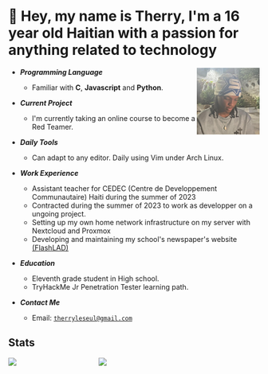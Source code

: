 # 👋 Hey, my name is Therry, I'm a 16 year old Haitian with a passion for anything related to technology

<img align="right" width="25%" src="./PFP.jpeg"/>

- ***Programming Language***

  * Familiar with **C**, **Javascript** and **Python**. 
  
- ***Current Project***

  * I'm currently taking an online course to become a Red Teamer.

- ***Daily Tools***

  * Can adapt to any editor. Daily using Vim under Arch Linux.

- ***Work Experience***

  * Assistant teacher for CEDEC (Centre de Developpement Communautaire) Haiti during the summer of 2023
  * Contracted during the summer of 2023 to work as developper on a ungoing project.
  * Setting up my own home network infrastructure on my server with Nextcloud and Proxmox
  * Developing and maintaining my school's newspaper's website <a href="https://flashlad.com/"/>(FlashLAD)</a>  

- ***Education***

  * Eleventh grade student in High school.
  * TryHackMe Jr Penetration Tester learning path.

- ***Contact Me***

  * Email: [`therryleseul@gmail.com`](mailto:therryleseul@gmail.com)

## Stats

<p>
<a href="https://github.com/TherryHilaire?tab=repositories"><img align="left" width="36%" src="https://github-readme-stats.vercel.app/api/top-langs/?username=TherryHilaire&layout=compact&hide=html,roff&exclude_repo=MacOS-Hackintosh&theme=gruvbox"/></a>
<a href="https://github.com/TherryHilaire"><img width="43%" src="https://github-readme-stats.vercel.app/api?username=TherryHilaire&show_icons=true&theme=gruvbox"/></a>
</p>
